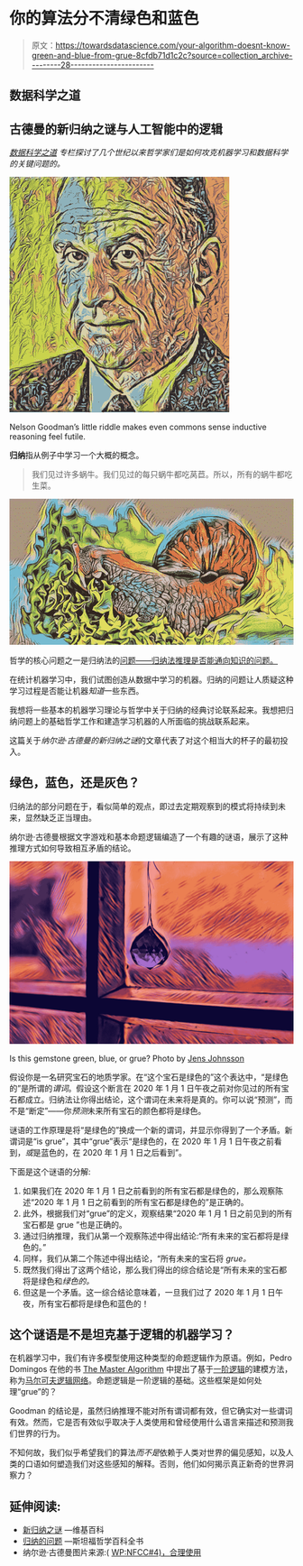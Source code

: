 # 你的算法分不清绿色和蓝色

> 原文：<https://towardsdatascience.com/your-algorithm-doesnt-know-green-and-blue-from-grue-8cfdb71d1c2c?source=collection_archive---------28----------------------->

## 数据科学之道

## 古德曼的新归纳之谜与人工智能中的逻辑

[*数据科学之道*](https://medium.com/tag/the-tao-of-data-science/archive) *专栏探讨了几个世纪以来哲学家们是如何攻克机器学习和数据科学的关键问题的。*

![](img/fbe5027168f92a8a166153a28442f1ab.png)

Nelson Goodman’s little riddle makes even commons sense inductive reasoning feel futile.

**归纳**指从例子中学习一个大概的概念。

> 我们见过许多蜗牛。我们见过的每只蜗牛都吃莴苣。所以，所有的蜗牛都吃生菜。

![](img/abf4b6fef037af7f37d9baf33a6302bb.png)

哲学的核心问题之一是归纳法的[问题——归纳法推理是否能通向知识的问题。](https://en.wikipedia.org/wiki/Problem_of_induction)

在统计机器学习中，我们试图创造从数据中学习的机器。归纳的问题让人质疑这种学习过程是否能让机器*知道*一些东西。

我想将一些基本的机器学习理论与哲学中关于归纳的经典讨论联系起来。我想把归纳问题上的基础哲学工作和建造学习机器的人所面临的挑战联系起来。

这篇关于*纳尔逊·古德曼的新归纳之谜*的文章代表了对这个相当大的杯子的最初投入。

## 绿色，蓝色，还是灰色？

归纳法的部分问题在于，看似简单的观点，即过去定期观察到的模式将持续到未来，显然缺乏正当理由。

纳尔逊·古德曼根据文字游戏和基本命题逻辑编造了一个有趣的谜语，展示了这种推理方式如何导致相互矛盾的结论。

![](img/fb049c3f69afc1a06f88f1470f4106d1.png)

Is this gemstone green, blue, or grue? Photo by [Jens Johnsson](https://unsplash.com/@jens_johnsson?utm_source=medium&utm_medium=referral)

假设你是一名研究宝石的地质学家。在“这个宝石是绿色的”这个表达中，“是绿色的”是所谓的*谓词*。假设这个断言在 2020 年 1 月 1 日午夜之前对你见过的所有宝石都成立。归纳法让你得出结论，这个谓词在未来将是真的。你可以说“预测”，而不是“断定”——你*预测*未来所有宝石的颜色都将是绿色。

谜语的工作原理是将“是绿色的”换成一个新的谓词，并显示你得到了一个矛盾。新谓词是“is grue”，其中“grue”表示“是绿色的，在 2020 年 1 月 1 日午夜之前看到，*或*是蓝色的，在 2020 年 1 月 1 日之后看到”。

下面是这个谜语的分解:

1.  如果我们在 2020 年 1 月 1 日之前看到的所有宝石都是绿色的，那么观察陈述“2020 年 1 月 1 日之前看到的所有宝石都是绿色的”是正确的。
2.  此外，根据我们对“grue”的定义，观察结果“2020 年 1 月 1 日之前见到的所有宝石都是 grue ”也是正确的。
3.  通过归纳推理，我们从第一个观察陈述中得出结论:“所有未来的宝石都将是绿色的。”
4.  同样，我们从第二个陈述中得出结论，“所有未来的宝石将 *grue。*
5.  既然我们得出了这两个结论，那么我们得出的综合结论是“所有未来的宝石都将是绿色和*绿色的。*
6.  但这是一个矛盾。这一综合结论意味着，一旦我们过了 2020 年 1 月 1 日午夜，所有宝石都将是绿色和蓝色的！

## 这个谜语是不是坦克基于逻辑的机器学习？

在机器学习中，我们有许多模型使用这种类型的命题逻辑作为原语。例如，Pedro Domingos 在他的书 [The Master Algorithm](https://www.goodreads.com/book/show/24612233-the-master-algorithm) 中提出了基于[一阶逻辑](https://en.wikipedia.org/wiki/First-order_logic)的建模方法，称为[马尔可夫逻辑网络](https://en.wikipedia.org/wiki/Markov_logic_network)。命题逻辑是一阶逻辑的基础。这些框架是如何处理“grue”的？

Goodman 的结论是，虽然归纳推理不能对所有谓词都有效，但它确实对一些谓词有效。然而，它是否有效似乎取决于人类使用和曾经使用什么语言来描述和预测我们世界的行为。

不知何故，我们似乎希望我们的算法*而不是*依赖于人类对世界的偏见感知，以及人类的口语如何塑造我们对这些感知的解释。否则，他们如何揭示真正新奇的世界洞察力？

## 延伸阅读:

*   [新归纳之谜](https://en.wikipedia.org/wiki/New_riddle_of_induction) —维基百科
*   [归纳的问题](https://plato.stanford.edu/entries/induction-problem/) —斯坦福哲学百科全书
*   纳尔逊·古德曼图片来源:( [WP:NFCC#4)，合理使用](https://en.wikipedia.org/w/index.php?curid=41879513)